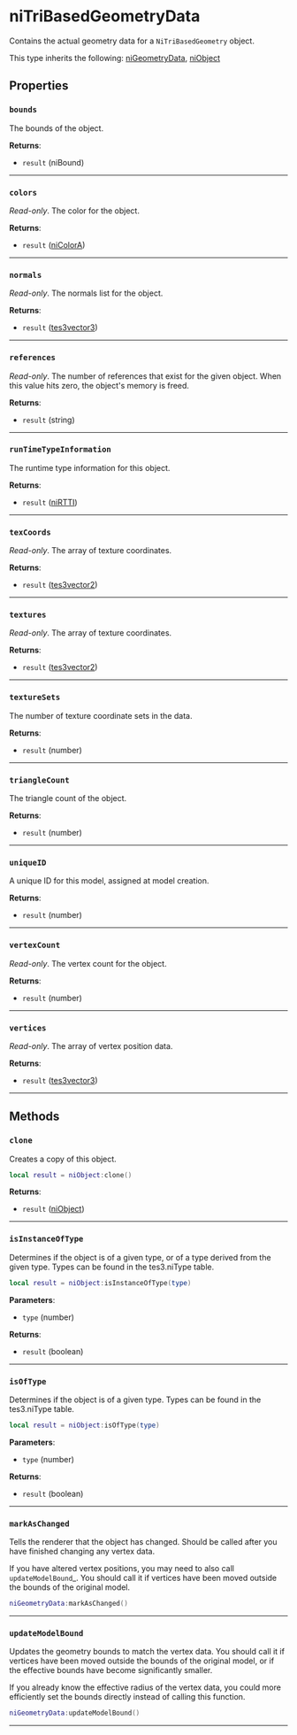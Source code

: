 # niTriBasedGeometryData

Contains the actual geometry data for a `NiTriBasedGeometry` object.

This type inherits the following: [niGeometryData](../../types/niGeometryData), [niObject](../../types/niObject)
## Properties

### `bounds`

The bounds of the object.

**Returns**:

* `result` (niBound)

***

### `colors`

*Read-only*. The color for the object.

**Returns**:

* `result` ([niColorA](../../types/niColorA))

***

### `normals`

*Read-only*. The normals list for the object.

**Returns**:

* `result` ([tes3vector3](../../types/tes3vector3))

***

### `references`

*Read-only*. The number of references that exist for the given object. When this value hits zero, the object's memory is freed.

**Returns**:

* `result` (string)

***

### `runTimeTypeInformation`

The runtime type information for this object.

**Returns**:

* `result` ([niRTTI](../../types/niRTTI))

***

### `texCoords`

*Read-only*. The array of texture coordinates.

**Returns**:

* `result` ([tes3vector2](../../types/tes3vector2))

***

### `textures`

*Read-only*. The array of texture coordinates.

**Returns**:

* `result` ([tes3vector2](../../types/tes3vector2))

***

### `textureSets`

The number of texture coordinate sets in the data.

**Returns**:

* `result` (number)

***

### `triangleCount`

The triangle count of the object.

**Returns**:

* `result` (number)

***

### `uniqueID`

A unique ID for this model, assigned at model creation.

**Returns**:

* `result` (number)

***

### `vertexCount`

*Read-only*. The vertex count for the object.

**Returns**:

* `result` (number)

***

### `vertices`

*Read-only*. The array of vertex position data.

**Returns**:

* `result` ([tes3vector3](../../types/tes3vector3))

***

## Methods

### `clone`

Creates a copy of this object.

```lua
local result = niObject:clone()
```

**Returns**:

* `result` ([niObject](../../types/niObject))

***

### `isInstanceOfType`

Determines if the object is of a given type, or of a type derived from the given type. Types can be found in the tes3.niType table.

```lua
local result = niObject:isInstanceOfType(type)
```

**Parameters**:

* `type` (number)

**Returns**:

* `result` (boolean)

***

### `isOfType`

Determines if the object is of a given type. Types can be found in the tes3.niType table.

```lua
local result = niObject:isOfType(type)
```

**Parameters**:

* `type` (number)

**Returns**:

* `result` (boolean)

***

### `markAsChanged`

Tells the renderer that the object has changed. Should be called after you have finished changing any vertex data.

If you have altered vertex positions, you may need to also call `updateModelBound`_. You should call it if vertices have been moved outside the bounds of the original model.

```lua
niGeometryData:markAsChanged()
```

***

### `updateModelBound`

Updates the geometry bounds to match the vertex data. You should call it if vertices have been moved outside the bounds of the original model, or if the effective bounds have become significantly smaller. 

If you already know the effective radius of the vertex data, you could more efficiently set the bounds directly instead of calling this function.

```lua
niGeometryData:updateModelBound()
```

***

